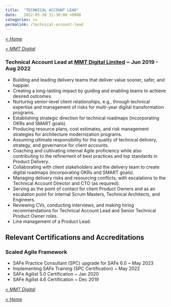 ```yaml
---
title:  "TECHNICAL ACCOUNT LEAD"
date:   2022-05-30 12:30:00 +0000
categories: cv
permalink: /technical-account-lead
---
```

_[< Home](https://robertbarrow.github.io/cv/)_

_[< MMT Digital](https://robertbarrow.github.io/cv/mmt-digital)_

### **Technical Account Lead** at **[MMT Digital Limited](https://robertbarrow.github.io/cv/mmt-digital)** ~ Jun 2019 - Aug 2022

- Building and leading delivery teams that deliver value sooner, safer, and happier.
- Creating a long-lasting impact by guiding and enabling teams to achieve desired outcomes.
- Nurturing senior-level client relationships, e.g., through technical expertise and management of risks for multi-year digital transformation programs.
- Establishing strategic direction for technical roadmaps (incorporating OKRs and SMART goals).
- Producing resource plans, cost estimates, and risk management strategies for architecture modernization programs.
- Assuming ultimate responsibility for the quality of technical delivery, strategy, and governance for client accounts.
- Coaching and cultivating internal Agile proficiency while also contributing to the refinement of best practices and top standards in Product Delivery.
- Collaborating with client stakeholders and the delivery team to create digital roadmaps (incorporating OKRs and SMART goals).
- Managing delivery risks and resourcing conflicts, with escalations to the Technical Account Director and CTO (as required).
- Serving as the point of contact for client Product Owners and as an escalation point for internal Scrum Masters, Technical Architects, and Engineers.
- Reviewing CVs, conducting interviews, and making hiring recommendations for Technical Account Lead and Senior Technical Product Owner roles.
- Line management of a Product Lead.

## Relevant Certifications and Accreditations

### Scaled Agile Framework 
- SAFe Practice Consultant (SPC) upgrade for SAFe 6.0 ~ May 2023
- Implementing SAFe Training (SPC Certification) ~ May 2022
- SAFe Agilist 5.0 Certification ~ Jan 2020
- SAFe Agilist 4.6 Certification ~ Dec 2019

_[< MMT Digital](https://robertbarrow.github.io/cv/mmt-digital)_

_[< Home](https://robertbarrow.github.io/cv/)_
